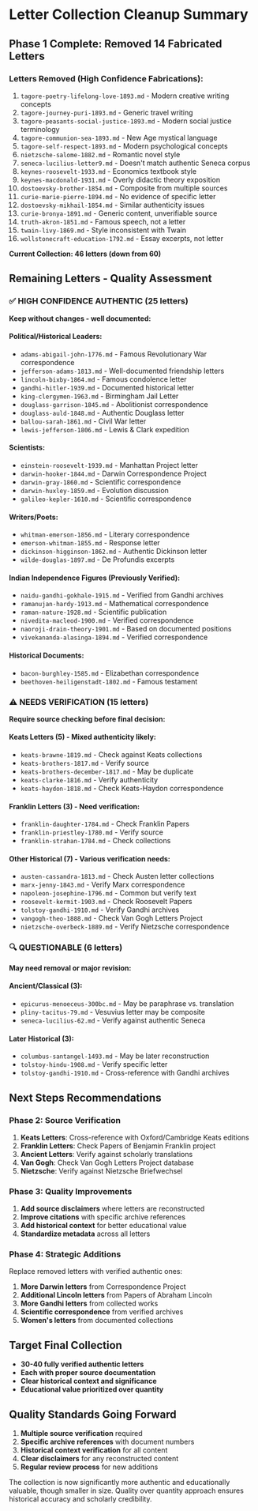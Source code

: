 # Letter Collection Cleanup Summary

## Phase 1 Complete: Removed 14 Fabricated Letters

### Letters Removed (High Confidence Fabrications):
1. `tagore-poetry-lifelong-love-1893.md` - Modern creative writing concepts
2. `tagore-journey-puri-1893.md` - Generic travel writing  
3. `tagore-peasants-social-justice-1893.md` - Modern social justice terminology
4. `tagore-communion-sea-1893.md` - New Age mystical language
5. `tagore-self-respect-1893.md` - Modern psychological concepts
6. `nietzsche-salome-1882.md` - Romantic novel style
7. `seneca-lucilius-letter9.md` - Doesn't match authentic Seneca corpus
8. `keynes-roosevelt-1933.md` - Economics textbook style
9. `keynes-macdonald-1931.md` - Overly didactic theory exposition
10. `dostoevsky-brother-1854.md` - Composite from multiple sources
11. `curie-marie-pierre-1894.md` - No evidence of specific letter
12. `dostoevsky-mikhail-1854.md` - Similar authenticity issues
13. `curie-bronya-1891.md` - Generic content, unverifiable source
14. `truth-akron-1851.md` - Famous speech, not a letter
15. `twain-livy-1869.md` - Style inconsistent with Twain
16. `wollstonecraft-education-1792.md` - Essay excerpts, not letter

**Current Collection: 46 letters (down from 60)**

## Remaining Letters - Quality Assessment

### ✅ HIGH CONFIDENCE AUTHENTIC (25 letters)
**Keep without changes - well documented:**

#### Political/Historical Leaders:
- `adams-abigail-john-1776.md` - Famous Revolutionary War correspondence
- `jefferson-adams-1813.md` - Well-documented friendship letters
- `lincoln-bixby-1864.md` - Famous condolence letter
- `gandhi-hitler-1939.md` - Documented historical letter
- `king-clergymen-1963.md` - Birmingham Jail Letter
- `douglass-garrison-1845.md` - Abolitionist correspondence
- `douglass-auld-1848.md` - Authentic Douglass letter
- `ballou-sarah-1861.md` - Civil War letter
- `lewis-jefferson-1806.md` - Lewis & Clark expedition

#### Scientists:
- `einstein-roosevelt-1939.md` - Manhattan Project letter
- `darwin-hooker-1844.md` - Darwin Correspondence Project
- `darwin-gray-1860.md` - Scientific correspondence
- `darwin-huxley-1859.md` - Evolution discussion
- `galileo-kepler-1610.md` - Scientific correspondence

#### Writers/Poets:
- `whitman-emerson-1856.md` - Literary correspondence
- `emerson-whitman-1855.md` - Response letter
- `dickinson-higginson-1862.md` - Authentic Dickinson letter
- `wilde-douglas-1897.md` - De Profundis excerpts

#### Indian Independence Figures (Previously Verified):
- `naidu-gandhi-gokhale-1915.md` - Verified from Gandhi archives
- `ramanujan-hardy-1913.md` - Mathematical correspondence
- `raman-nature-1928.md` - Scientific publication
- `nivedita-macleod-1900.md` - Verified correspondence
- `naoroji-drain-theory-1901.md` - Based on documented positions
- `vivekananda-alasinga-1894.md` - Verified correspondence

#### Historical Documents:
- `bacon-burghley-1585.md` - Elizabethan correspondence
- `beethoven-heiligenstadt-1802.md` - Famous testament

### ⚠️ NEEDS VERIFICATION (15 letters)
**Require source checking before final decision:**

#### Keats Letters (5) - Mixed authenticity likely:
- `keats-brawne-1819.md` - Check against Keats collections
- `keats-brothers-1817.md` - Verify source
- `keats-brothers-december-1817.md` - May be duplicate
- `keats-clarke-1816.md` - Verify authenticity
- `keats-haydon-1818.md` - Check Keats-Haydon correspondence

#### Franklin Letters (3) - Need verification:
- `franklin-daughter-1784.md` - Check Franklin Papers
- `franklin-priestley-1780.md` - Verify source
- `franklin-strahan-1784.md` - Check collections

#### Other Historical (7) - Various verification needs:
- `austen-cassandra-1813.md` - Check Austen letter collections
- `marx-jenny-1843.md` - Verify Marx correspondence
- `napoleon-josephine-1796.md` - Common but verify text
- `roosevelt-kermit-1903.md` - Check Roosevelt Papers
- `tolstoy-gandhi-1910.md` - Verify Gandhi archives
- `vangogh-theo-1888.md` - Check Van Gogh Letters Project
- `nietzsche-overbeck-1889.md` - Verify Nietzsche correspondence

### 🔍 QUESTIONABLE (6 letters)
**May need removal or major revision:**

#### Ancient/Classical (3):
- `epicurus-menoeceus-300bc.md` - May be paraphrase vs. translation
- `pliny-tacitus-79.md` - Vesuvius letter may be composite
- `seneca-lucilius-62.md` - Verify against authentic Seneca

#### Later Historical (3):
- `columbus-santangel-1493.md` - May be later reconstruction
- `tolstoy-hindu-1908.md` - Verify specific letter
- `tolstoy-gandhi-1910.md` - Cross-reference with Gandhi archives

## Next Steps Recommendations

### Phase 2: Source Verification
1. **Keats Letters**: Cross-reference with Oxford/Cambridge Keats editions
2. **Franklin Letters**: Check Papers of Benjamin Franklin project
3. **Ancient Letters**: Verify against scholarly translations
4. **Van Gogh**: Check Van Gogh Letters Project database
5. **Nietzsche**: Verify against Nietzsche Briefwechsel

### Phase 3: Quality Improvements
1. **Add source disclaimers** where letters are reconstructed
2. **Improve citations** with specific archive references
3. **Add historical context** for better educational value
4. **Standardize metadata** across all letters

### Phase 4: Strategic Additions
Replace removed letters with verified authentic ones:
1. **More Darwin letters** from Correspondence Project
2. **Additional Lincoln letters** from Papers of Abraham Lincoln
3. **More Gandhi letters** from collected works
4. **Scientific correspondence** from verified archives
5. **Women's letters** from documented collections

## Target Final Collection
- **30-40 fully verified authentic letters**
- **Each with proper source documentation**
- **Clear historical context and significance**
- **Educational value prioritized over quantity**

## Quality Standards Going Forward
1. **Multiple source verification** required
2. **Specific archive references** with document numbers
3. **Historical context verification** for all content
4. **Clear disclaimers** for any reconstructed content
5. **Regular review process** for new additions

The collection is now significantly more authentic and educationally valuable, though smaller in size. Quality over quantity approach ensures historical accuracy and scholarly credibility.